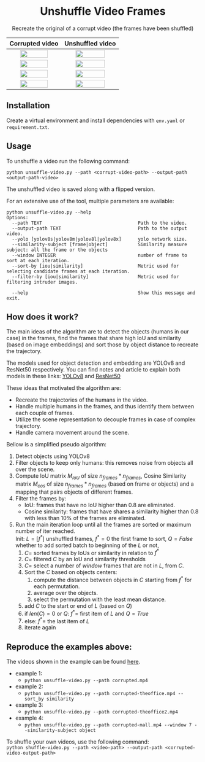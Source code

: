 
<div align="center">

# Unshuffle Video Frames

Recreate the original of a corrupt video (the frames have been shuffled)

| Corrupted video | Unshuffled video |
|:--:|:--:|
| <img width="75%" src="resources/corrupted.gif"> | <img width="75%" src="resources/unshuffled.gif"> |
| <img width="75%" src="resources/theoffice-corrupted.gif"> | <img width="75%" src="resources/theoffice-unshuffled.gif"> |
| <img width="75%" src="resources/theoffice2-corrupted.gif"> | <img width="75%" src="resources/theoffice2-unshuffled.gif"> |
| <img width="75%" src="resources/corrupted-mall.gif"> | <img width="75%" src="resources/mall-unshuffled.gif"> |



</div>


## Installation

Create a virtual environment and install dependencies with `env.yaml` or `requirement.txt`.

## Usage

To unshuffle a video run the following command:

```
python unsuffle-video.py --path <corrupt-video-path> --output-path <output-path-video>
```

The unshuffled video is saved along with a flipped version.

For an extensive use of the tool, multiple parameters are available:

```
python unsuffle-video.py --help
Options:
  --path TEXT                                   Path to the video.
  --output-path TEXT                            Path to the output video.
  --yolo [yolov8s|yolov8m|yolov8l|yolov8x]      yolo network size.
  --similarity-subject [frame|object]           Similarity measure subject: all the frame or the objects                  
  --window INTEGER                              number of frame to sort at each iteration.
  --sort-by [iou|similarity]                    Metric used for selecting candidate frames at each iteration.
  --filter-by [iou|similarity]                  Metric used for filtering intruder images.
                                  
  --help                                        Show this message and exit.
```

<!-- Tips:
* Sorting by iou is more efficient is the camera moves slowly and and the path of the objects in the video is linear. 
* Sorting by similarity is beneficial when the camera angle change is important. -->


## How does it work?

The main ideas of the algorithm are to detect the objects (humans in our case) in the frames, find the frames that share high IoU and similarity (based on image embeddings) and sort those by object distance to recreate the trajectory.

The models used for object detection and embedding are YOLOv8 and ResNet50 respectively. You can find notes and article to explain both models in these links: [YOLOv8](https://github.com/Darkmyter/AI-resources/blob/main/Resources/Deep%20Learining/Computer%20vision/object-detection-papers.md#yolov8-2023) and [ResNet50](https://github.com/Darkmyter/AI-resources/blob/main/Resources/Deep%20Learining/Computer%20vision/image-classification-papers.md#deep-residual-learning-for-image-recognition-resnet-2015)


These ideas that motivated the algorithm are:
* Recreate the trajectories of the humans in the video.
* Handle multiple humans in the frames, and thus identify them between each couple of frames.
* Utilize the scene representation to decouple frames in case of complex trajectory.
* Handle camera movement around the scene.


Bellow is a simplified pseudo algorithm:

1. Detect objects using YOLOv8
2. Filter objects to keep only humans: this removes noise from objects all over the scene.
3. Compute IoU matrix $M_{IoU}$ of size $n_{frames}*n_{frames}$, Cosine Similarity matrix $M_{cos}$ of size $n_{frames}*n_{frames}$ (based on frame or objects) and a mapping that pairs objects of different frames.
4. Filter the frames by:
   - IoU: frames that have no IoU higher than 0.8 are eliminated. 
   - Cosine similarity: frames that have shares a similarity higher than 0.8 with less than 10% of the frames are eliminated.
5. Run the main iteration loop until all the frames are sorted or maximum number of iter reached.   
   Init: $L=[f^* ]$ unshuffled frames, $f^* =0$ the first frame to sort, $Q=False$ whether to add sorted batch to beginning of the $L$ or not, 
   1. $C =$ sorted frames by IoUs or similarity in relation to $f^*$
   2. $C =$ filtered $C$ by an IoU and similarity thresholds
   3. $C =$ select a number of $window$ frames that are not in $L$, from $C$.
   4. Sort the $C$ based on objects centers:
      1. compute the distance between objects in $C$ starting from $f^*$ for each permutation.
      2. average over the objects.
      3. select the permutation with the least mean distance.
   5. add $C$ to the start or end of $L$ (based on $Q$)
   6. if $len(C) =0$ or $Q$: $f^*=$ first item of $L$  and $Q=True$
   7. else:  $f^*=$ the last item of $L$
   8. iterate again


## Reproduce the examples above:

The videos shown in the example can be found [here](https://drive.google.com/drive/folders/1Mh7nhp5S9KiI7FH9wlScO9BLe5zWiifx?usp=share_link).  
* example 1:
  * `python unsuffle-video.py --path corrupted.mp4`
* example 2:
  * `python unsuffle-video.py --path corrupted-theoffice.mp4 --sort_by similarity`
* example 3:
  * `python unsuffle-video.py --path corrupted-theoffice2.mp4`
* example 4:
  * `python unsuffle-video.py --path corrupted-mall.mp4 --window 7 --similarity-subject object`

To shuffle your own videos, use the following command:  
`python shuffle-video.py --path <video-path> --output-path <corrupted-video-output-path>`

